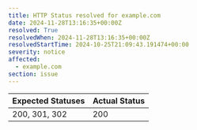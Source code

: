 ```yaml
---
title: HTTP Status resolved for example.com
date: 2024-11-28T13:16:35+00:00Z
resolved: True
resolvedWhen: 2024-11-28T13:16:35+00:00Z
resolvedStartTime: 2024-10-25T21:09:43.191474+00:00
severity: notice
affected:
  - example.com
section: issue
---
```


| Expected Statuses | Actual Status  |
|-------------------|----------------|
| 200, 301, 302 | 200 |
